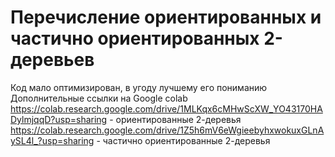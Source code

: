 # Перечисление ориентированных и частично ориентированных 2-деревьев
 Код мало оптимизирован, в угоду лучшему его пониманию
 Дополнительные ссылки на Google colab
 https://colab.research.google.com/drive/1MLKqx6cMHwScXW_YO43170HADylmjqqD?usp=sharing - ориентированные 2-деревья
 \
 https://colab.research.google.com/drive/1Z5h6mV6eWgieebyhxwokuxGLnAySL4l_?usp=sharing - частично ориентированные 2-деревья
